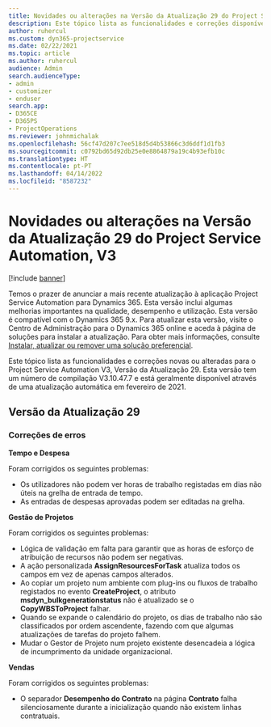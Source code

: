 ```yaml
---
title: Novidades ou alterações na Versão da Atualização 29 do Project Service Automation, V3
description: Este tópico lista as funcionalidades e correções disponíveis no Project Service Automation V3, Versão da Atualização 29, V3.
author: ruhercul
ms.custom: dyn365-projectservice
ms.date: 02/22/2021
ms.topic: article
ms.author: ruhercul
audience: Admin
search.audienceType:
- admin
- customizer
- enduser
search.app:
- D365CE
- D365PS
- ProjectOperations
ms.reviewer: johnmichalak
ms.openlocfilehash: 56cf47d207c7ee518d5d4b53866c3d6ddf1d1fb3
ms.sourcegitcommit: c0792bd65d92db25e0e8864879a19c4b93efb10c
ms.translationtype: HT
ms.contentlocale: pt-PT
ms.lasthandoff: 04/14/2022
ms.locfileid: "8587232"
---
```

# <a name="whats-new-or-changed-in-project-service-automation-update-release-29-v3"></a>Novidades ou alterações na Versão da Atualização 29 do Project Service Automation, V3

[!include [banner](../includes/psa-now-project-operations.md)]

Temos o prazer de anunciar a mais recente atualização à aplicação Project Service Automation para Dynamics 365. Esta versão inclui algumas melhorias importantes na qualidade, desempenho e utilização. Esta versão é compatível com o Dynamics 365 9.x. Para atualizar esta versão, visite o Centro de Administração para o Dynamics 365 online e aceda à página de soluções para instalar a atualização. Para obter mais informações, consulte [Instalar, atualizar ou remover uma solução preferencial](/power-platform/admin/install-remove-preferred-solution).

Este tópico lista as funcionalidades e correções novas ou alteradas para o Project Service Automation V3, Versão da Atualização 29. Esta versão tem um número de compilação V3.10.47.7 e está geralmente disponível através de uma atualização automática em fevereiro de 2021.

## <a name="update-release-29"></a>Versão da Atualização 29

### <a name="bug-fixes"></a>Correções de erros

**Tempo e Despesa**

Foram corrigidos os seguintes problemas:

- Os utilizadores não podem ver horas de trabalho registadas em dias não úteis na grelha de entrada de tempo.
- As entradas de despesas aprovadas podem ser editadas na grelha.

**Gestão de Projetos**

Foram corrigidos os seguintes problemas:

- Lógica de validação em falta para garantir que as horas de esforço de atribuição de recursos não podem ser negativas.
- A ação personalizada **AssignResourcesForTask** atualiza todos os campos em vez de apenas campos alterados.
- Ao copiar um projeto num ambiente com plug-ins ou fluxos de trabalho registados no evento **CreateProject**, o atributo **msdyn_bulkgenerationstatus** não é atualizado se o **CopyWBSToProject** falhar.
- Quando se expande o calendário do projeto, os dias de trabalho não são classificados por ordem ascendente, fazendo com que algumas atualizações de tarefas do projeto falhem.
- Mudar o Gestor de Projeto num projeto existente desencadeia a lógica de incumprimento da unidade organizacional.

**Vendas**

Foram corrigidos os seguintes problemas:

- O separador **Desempenho do Contrato** na página **Contrato** falha silenciosamente durante a inicialização quando não existem linhas contratuais.
